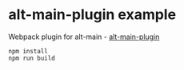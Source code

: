 # alt-main-plugin example

Webpack plugin for alt-main - [alt-main-plugin](../../packages/alt-main-plugin)

```
npm install
npm run build
```
